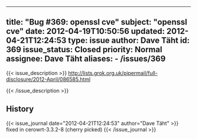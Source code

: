 
---
title: "Bug #369: openssl cve"
subject: "openssl cve"
date: 2012-04-19T10:50:56
updated: 2012-04-21T12:24:53
type: issue
author: Dave Täht
id: 369
issue_status: Closed
priority: Normal
assignee: Dave Täht
aliases:
    - /issues/369
---

{{< issue_description >}}
http://lists.grok.org.uk/pipermail/full-disclosure/2012-April/086585.html


{{< /issue_description >}}

## History
{{< issue_journal date="2012-04-21T12:24:53" author="Dave Täht" >}}
fixed in cerowrt-3.3.2-8 (cherry picked)
{{< /issue_journal >}}

